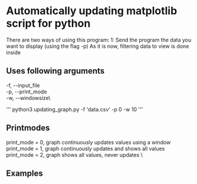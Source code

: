 # Automatically updating matplotlib script for python 
There are two ways of using this program:
1: Send the program the data you want to display (using the flag -p)
As it is now, filtering data to view is done inside 

## Uses following arguments 
-f, --input_file\
-p, --print_mode\
-w, --windowsize\

'''
python3 updating_graph.py -f 'data.csv' -p 0 -w 10
'''

## Printmodes
print_mode = 0, graph continuously updates values using a window\
print_mode = 1, graph continuously updates and shows all values \
print_mode = 2, graph shows all values, never updates \

## Examples
